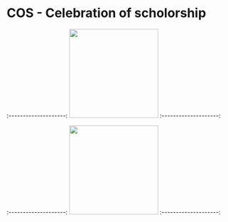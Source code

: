 # COS - Celebration of scholorship

:--------------------:
<img src="https://thumbs2.imgbox.com/ce/db/PKWyN9Gn_t.jpg" width="200">
:--------------------:

:--------------------:
<img src="https://thumbs2.imgbox.com/2d/1c/R6EwhPrj_t.jpg" width="200">
:--------------------:
